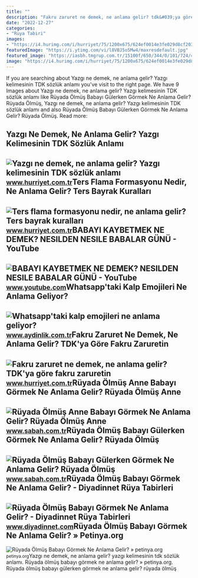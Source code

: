```yaml
---
title: ""
description: "Fakru zaruret ne demek, ne anlama gelir? tdk&#039;ya göre fakru zaruretin"
date: "2022-12-27"
categories:
- "Ruya Tabiri"
images:
- "https://i4.hurimg.com/i/hurriyet/75/1200x675/624ef0014e3fe029d8cf203b.jpg"
featuredImage: "https://i.ytimg.com/vi/l8VBJ5o5Mw4/maxresdefault.jpg"
featured_image: "https://iasbh.tmgrup.com.tr/15100f/650/344/0/101/724/481?u=https://isbh.tmgrup.com.tr/sbh/2022/06/30/ruyada-olmus-anne-babayi-gormek-ne-anlama-gelir-ruyada-olmus-anne-babayi-gormenin-anlami-1656581597398.jpg"
image: "https://i4.hurimg.com/i/hurriyet/75/1200x675/624ef0014e3fe029d8cf203b.jpg"
---
```


If you are searching about Yazgı ne demek, ne anlama gelir? Yazgı kelimesinin TDK sözlük anlamı you've visit to the right page. We have 9 Images about Yazgı ne demek, ne anlama gelir? Yazgı kelimesinin TDK sözlük anlamı like Rüyada Ölmüş Babayı Gülerken Görmek Ne Anlama Gelir? Rüyada Ölmüş, Yazgı ne demek, ne anlama gelir? Yazgı kelimesinin TDK sözlük anlamı and also Rüyada Ölmüş Babayı Gülerken Görmek Ne Anlama Gelir? Rüyada Ölmüş. Read more:

Yazgı Ne Demek, Ne Anlama Gelir? Yazgı Kelimesinin TDK Sözlük Anlamı
--------------------------------------------------------------------

 ![Yazgı ne demek, ne anlama gelir? Yazgı kelimesinin TDK sözlük anlamı](https://i4.hurimg.com/i/hurriyet/75/1200x675/61d5a8434e3fe11cf4055948.jpg) <small>www.hurriyet.com.tr</small>Ters Flama Formasyonu Nedir, Ne Anlama Gelir? Ters Bayrak Kuralları
-------------------------------------------------------------------

 ![Ters flama formasyonu nedir, ne anlama gelir? Ters bayrak kuralları](https://i4.hurimg.com/i/hurriyet/75/1200x675/624ef0014e3fe029d8cf203b.jpg) <small>www.hurriyet.com.tr</small>BABAYI KAYBETMEK NE DEMEK? NESILDEN NESILE BABALAR GÜNÜ - YouTube
-----------------------------------------------------------------

 ![BABAYI KAYBETMEK NE DEMEK? NESILDEN NESILE BABALAR GÜNÜ - YouTube](https://i.ytimg.com/vi/l8VBJ5o5Mw4/maxresdefault.jpg) <small>www.youtube.com</small>Whatsapp'taki Kalp Emojileri Ne Anlama Geliyor?
-----------------------------------------------

 ![Whatsapp'taki kalp emojileri ne anlama geliyor?](https://img.aydinlik.com.tr/rcman/Cw1280h720q95gc/storage/files/images/2022/07/13/whatsapptaki-kalp-emojileri-ne-anlama-geliyor-TKQe.jpg) <small>www.aydinlik.com.tr</small>Fakru Zaruret Ne Demek, Ne Anlama Gelir? TDK'ya Göre Fakru Zaruretin
--------------------------------------------------------------------

 ![Fakru zaruret ne demek, ne anlama gelir? TDK'ya göre fakru zaruretin](https://i4.hurimg.com/i/hurriyet/75/1200x675/625611464e3fe103c8e9fa7d.jpg) <small>www.hurriyet.com.tr</small>Rüyada Ölmüş Anne Babayı Görmek Ne Anlama Gelir? Rüyada Ölmüş Anne
------------------------------------------------------------------

 ![Rüyada Ölmüş Anne Babayı Görmek Ne Anlama Gelir? Rüyada Ölmüş Anne](https://iasbh.tmgrup.com.tr/15100f/650/344/0/101/724/481?u=https://isbh.tmgrup.com.tr/sbh/2022/06/30/ruyada-olmus-anne-babayi-gormek-ne-anlama-gelir-ruyada-olmus-anne-babayi-gormenin-anlami-1656581597398.jpg) <small>www.sabah.com.tr</small>Rüyada Ölmüş Babayı Gülerken Görmek Ne Anlama Gelir? Rüyada Ölmüş
-----------------------------------------------------------------

 ![Rüyada Ölmüş Babayı Gülerken Görmek Ne Anlama Gelir? Rüyada Ölmüş](https://iasbh.tmgrup.com.tr/95f596/752/395/0/0/767/402?u=https://isbh.tmgrup.com.tr/sbh/2022/09/03/ruyada-olmus-babayi-gulerken-gormek-ne-anlama-gelir-ruyada-olmus-babayi-gulerken-gormenin-anlami-1662207806296.jpg) <small>www.sabah.com.tr</small>Rüyada Ölmüş Babayı Görmek Ne Anlama Gelir? - Diyadinnet Rüya Tabirleri
-----------------------------------------------------------------------

 ![Rüyada Ölmüş Babayı Görmek Ne Anlama Gelir? - Diyadinnet Rüya Tabirleri](https://www.diyadinnet.com/d/ruya/ruyada-olmus-babayi-gormek-ne-anlama-gelir-3377.jpg) <small>www.diyadinnet.com</small>Rüyada Ölmüş Babayı Görmek Ne Anlama Gelir? » Petinya.org
---------------------------------------------------------

 ![Rüyada Ölmüş Babayı Görmek Ne Anlama Gelir? » petinya.org](https://petinya.org/wp-content/uploads/2022/02/ruyada-olmus-babayi-gormek.jpg) <small>petinya.org</small>Yazgı ne demek, ne anlama gelir? yazgı kelimesinin tdk sözlük anlamı. Rüyada ölmüş babayı görmek ne anlama gelir? » petinya.org. Rüyada ölmüş babayı gülerken görmek ne anlama gelir? rüyada ölmüş
